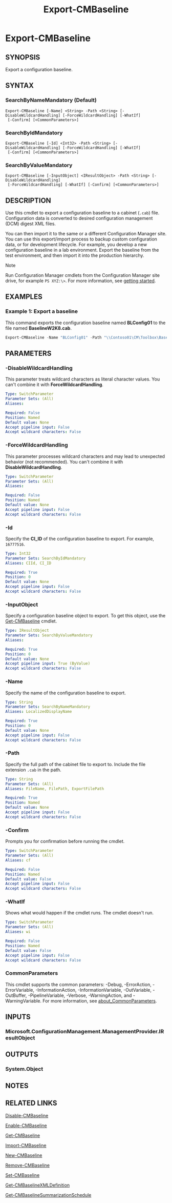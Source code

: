 ﻿---
external help file: AdminUI.PS.dll-Help.xml
Module Name: ConfigurationManager
ms.date: 12/28/2021
schema: 2.0.0
title: Export-CMBaseline
---

# Export-CMBaseline

## SYNOPSIS

Export a configuration baseline.

## SYNTAX

### SearchByNameMandatory (Default)
```
Export-CMBaseline [-Name] <String> -Path <String> [-DisableWildcardHandling] [-ForceWildcardHandling] [-WhatIf]
 [-Confirm] [<CommonParameters>]
```

### SearchByIdMandatory
```
Export-CMBaseline [-Id] <Int32> -Path <String> [-DisableWildcardHandling] [-ForceWildcardHandling] [-WhatIf]
 [-Confirm] [<CommonParameters>]
```

### SearchByValueMandatory
```
Export-CMBaseline [-InputObject] <IResultObject> -Path <String> [-DisableWildcardHandling]
 [-ForceWildcardHandling] [-WhatIf] [-Confirm] [<CommonParameters>]
```

## DESCRIPTION

Use this cmdlet to export a configuration baseline to a cabinet (`.cab`) file. Configuration data is converted to desired configuration management (DCM) digest XML files.

You can then import it to the same or a different Configuration Manager site. You can use this export/import process to backup custom configuration data, or for development lifecycle. For example, you develop a new configuration baseline in a lab environment. Export the baseline from the test environment, and then import it into the production hierarchy.

> [!NOTE]
> Run Configuration Manager cmdlets from the Configuration Manager site drive, for example `PS XYZ:\>`. For more information, see [getting started](/powershell/sccm/overview).

## EXAMPLES

### Example 1: Export a baseline

This command exports the configuration baseline named **BLConfig01** to the file named **BaselineW2K8.cab**.

```powershell
Export-CMBaseline -Name "BLConfig01" -Path "\\Contoso01\CM\Toolbox\BaselineW2K8.cab"
```

## PARAMETERS

### -DisableWildcardHandling

This parameter treats wildcard characters as literal character values. You can't combine it with **ForceWildcardHandling**.

```yaml
Type: SwitchParameter
Parameter Sets: (All)
Aliases:

Required: False
Position: Named
Default value: None
Accept pipeline input: False
Accept wildcard characters: False
```

### -ForceWildcardHandling

This parameter processes wildcard characters and may lead to unexpected behavior (not recommended). You can't combine it with **DisableWildcardHandling**.

```yaml
Type: SwitchParameter
Parameter Sets: (All)
Aliases:

Required: False
Position: Named
Default value: None
Accept pipeline input: False
Accept wildcard characters: False
```

### -Id

Specify the **CI_ID** of the configuration baseline to export. For example, `16777516`.

```yaml
Type: Int32
Parameter Sets: SearchByIdMandatory
Aliases: CIId, CI_ID

Required: True
Position: 0
Default value: None
Accept pipeline input: False
Accept wildcard characters: False
```

### -InputObject

Specify a configuration baseline object to export. To get this object, use the [Get-CMBaseline](Get-CMBaseline.md) cmdlet.

```yaml
Type: IResultObject
Parameter Sets: SearchByValueMandatory
Aliases:

Required: True
Position: 0
Default value: None
Accept pipeline input: True (ByValue)
Accept wildcard characters: False
```

### -Name

Specify the name of the configuration baseline to export.

```yaml
Type: String
Parameter Sets: SearchByNameMandatory
Aliases: LocalizedDisplayName

Required: True
Position: 0
Default value: None
Accept pipeline input: False
Accept wildcard characters: False
```

### -Path

Specify the full path of the cabinet file to export to. Include the file extension `.cab` in the path.

```yaml
Type: String
Parameter Sets: (All)
Aliases: FileName, FilePath, ExportFilePath

Required: True
Position: Named
Default value: None
Accept pipeline input: False
Accept wildcard characters: False
```

### -Confirm

Prompts you for confirmation before running the cmdlet.

```yaml
Type: SwitchParameter
Parameter Sets: (All)
Aliases: cf

Required: False
Position: Named
Default value: False
Accept pipeline input: False
Accept wildcard characters: False
```

### -WhatIf

Shows what would happen if the cmdlet runs. The cmdlet doesn't run.

```yaml
Type: SwitchParameter
Parameter Sets: (All)
Aliases: wi

Required: False
Position: Named
Default value: False
Accept pipeline input: False
Accept wildcard characters: False
```

### CommonParameters
This cmdlet supports the common parameters: -Debug, -ErrorAction, -ErrorVariable, -InformationAction, -InformationVariable, -OutVariable, -OutBuffer, -PipelineVariable, -Verbose, -WarningAction, and -WarningVariable. For more information, see [about_CommonParameters](http://go.microsoft.com/fwlink/?LinkID=113216).

## INPUTS

### Microsoft.ConfigurationManagement.ManagementProvider.IResultObject

## OUTPUTS

### System.Object

## NOTES

## RELATED LINKS

[Disable-CMBaseline](Disable-CMBaseline.md)

[Enable-CMBaseline](Enable-CMBaseline.md)

[Get-CMBaseline](Get-CMBaseline.md)

[Import-CMBaseline](Import-CMBaseline.md)

[New-CMBaseline](New-CMBaseline.md)

[Remove-CMBaseline](Remove-CMBaseline.md)

[Set-CMBaseline](Set-CMBaseline.md)

[Get-CMBaselineXMLDefinition](Get-CMBaselineXMLDefinition.md)

[Get-CMBaselineSummarizationSchedule](Get-CMBaselineSummarizationSchedule.md)
